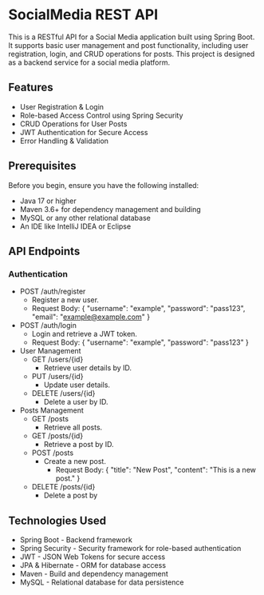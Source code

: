 # SocialMedia REST API
This is a RESTful API for a Social Media application built using Spring Boot. It supports basic user management and post functionality, including user registration, login, and CRUD operations for posts. This project is designed as a backend service for a social media platform.

## Features
- User Registration & Login
- Role-based Access Control using Spring Security
- CRUD Operations for User Posts
- JWT Authentication for Secure Access
- Error Handling & Validation

## Prerequisites
Before you begin, ensure you have the following installed:
- Java 17 or higher
- Maven 3.6+ for dependency management and building
- MySQL or any other relational database
- An IDE like IntelliJ IDEA or Eclipse

## API Endpoints
### Authentication
- POST /auth/register
    - Register a new user.
    - Request Body: { "username": "example", "password": "pass123", "email": "example@example.com" }
- POST /auth/login
    - Login and retrieve a JWT token.
    - Request Body: { "username": "example", "password": "pass123" }
- User Management
    - GET /users/{id}
        - Retrieve user details by ID.
    - PUT /users/{id}
        - Update user details.
    - DELETE /users/{id}
        - Delete a user by ID.
- Posts Management
    - GET /posts
        - Retrieve all posts.
    - GET /posts/{id}
        - Retrieve a post by ID.
    - POST /posts
        - Create a new post.
            - Request Body: { "title": "New Post", "content": "This is a new post." }
    - DELETE /posts/{id}
        - Delete a post by 

## Technologies Used
- Spring Boot - Backend framework
- Spring Security - Security framework for role-based authentication
- JWT - JSON Web Tokens for secure access
- JPA & Hibernate - ORM for database access
- Maven - Build and dependency management
- MySQL - Relational database for data persistence